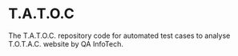# T.A.T.O.C
The T.A.T.O.C. repository code for automated test cases to analyse T.O.T.A.C. website by QA InfoTech.
